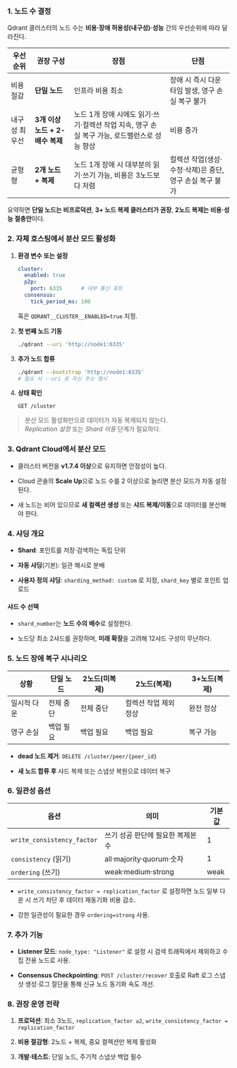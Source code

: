 ### 1. 노드 수 결정

Qdrant 클러스터의 노드 수는 **비용·장애 허용성(내구성)·성능** 간의 우선순위에 따라 달라진다.

|우선순위|권장 구성|장점|단점|
|---|---|---|---|
|비용 절감|**단일 노드**|인프라 비용 최소|장애 시 즉시 다운타임 발생, 영구 손실 복구 불가|
|내구성 최우선|**3개 이상 노드 + 2-배수 복제**|노드 1개 장애 시에도 읽기·쓰기·컬렉션 작업 지속, 영구 손실 복구 가능, 로드밸런스로 성능 향상|비용 증가|
|균형형|**2개 노드 + 복제**|노드 1개 장애 시 대부분의 읽기·쓰기 가능, 비용은 3노드보다 저렴|컬렉션 작업(생성·수정·삭제)은 중단, 영구 손실 복구 불가|

요약하면 **단일 노드는 비프로덕션**, **3+ 노드 복제 클러스터가 권장**, **2노드 복제는 비용·성능 절충안**이다.


### 2. 자체 호스팅에서 분산 모드 활성화

1. **환경 변수 또는 설정**
    
    ```yaml
    cluster:
      enabled: true
      p2p:
        port: 6335      # 내부 통신 포트
      consensus:
        tick_period_ms: 100
    ```
    
    혹은 `QDRANT__CLUSTER__ENABLED=true` 지정.
    
2. **첫 번째 노드 기동**
    
    ```bash
    ./qdrant --uri 'http://node1:6335'
    ```
    
3. **추가 노드 합류**
    
    ```bash
    ./qdrant --bootstrap 'http://node1:6335'
    # 필요 시 --uri 로 자신 주소 명시
    ```
    
4. **상태 확인**
    
    ```http
    GET /cluster
    ```
    

> 분산 모드 활성화만으로 데이터가 자동 복제되지 않는다.  
> _Replication 설정_ 또는 _Shard 이동_ 단계가 필요하다.


### 3. Qdrant Cloud에서 분산 모드

- 클러스터 버전을 **v1.7.4 이상**으로 유지하면 안정성이 높다.
    
- Cloud 콘솔의 **Scale Up**으로 노드 수를 2 이상으로 늘리면 분산 모드가 자동 설정된다.
    
- 새 노드는 비어 있으므로 **새 컬렉션 생성** 또는 **샤드 복제/이동**으로 데이터를 분산해야 한다.

### 4. 샤딩 개요

- **Shard**: 포인트를 저장·검색하는 독립 단위
    
- **자동 샤딩**(기본): 일관 해시로 분배
    
- **사용자 정의 샤딩**: `sharding_method: custom` 로 지정, `shard_key` 별로 포인트 업로드
    

#### 샤드 수 선택

- `shard_number`는 **노드 수의 배수**로 설정한다.
    
- 노드당 최소 2샤드를 권장하며, **미래 확장**을 고려해 12샤드 구성이 무난하다.

### 5. 노드 장애 복구 시나리오

|상황|단일 노드|2노드(미복제)|2노드(복제)|3+노드(복제)|
|---|---|---|---|---|
|일시적 다운|전체 중단|전체 중단|컬렉션 작업 제외 정상|완전 정상|
|영구 손실|백업 필요|백업 필요|백업 필요|복구 가능|

- **dead 노드 제거**: `DELETE /cluster/peer/{peer_id}`
    
- **새 노드 합류 후** 샤드 복제 또는 스냅샷 복원으로 데이터 복구

### 6. 일관성 옵션

|옵션|의미|기본값|
|---|---|---|
|`write_consistency_factor`|쓰기 성공 판단에 필요한 복제본 수|1|
|`consistency` (읽기)|all·majority·quorum·숫자|1|
|`ordering` (쓰기)|weak·medium·strong|weak|

- `write_consistency_factor = replication_factor` 로 설정하면 노드 일부 다운 시 쓰기 차단 후 데이터 재동기화 비용 감소.
    
- 강한 일관성이 필요한 경우 `ordering=strong` 사용.

### 7. 추가 기능

- **Listener 모드**: `node_type: "Listener"` 로 설정 시 검색 트래픽에서 제외하고 수집 전용 노드로 사용.
    
- **Consensus Checkpointing**: `POST /cluster/recover` 호출로 Raft 로그 스냅샷 생성·로그 절단을 통해 신규 노드 동기화 속도 개선.


### 8. 권장 운영 전략

1. **프로덕션**: 최소 3노드, `replication_factor ≥2`, `write_consistency_factor = replication_factor`
    
2. **비용 절감형**: 2노드 + 복제, 중요 컬렉션만 복제 활성화
    
3. **개발·테스트**: 단일 노드, 주기적 스냅샷 백업 필수